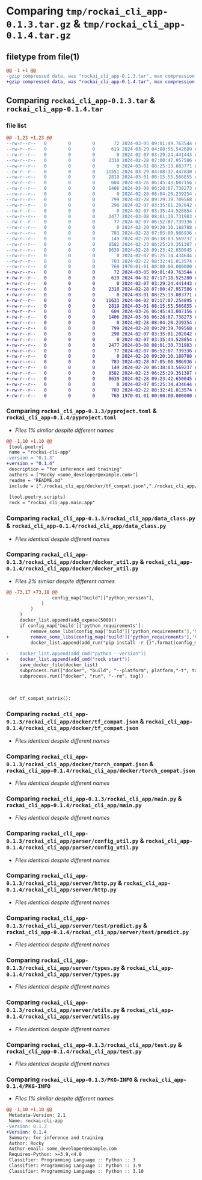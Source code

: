 # Comparing `tmp/rockai_cli_app-0.1.3.tar.gz` & `tmp/rockai_cli_app-0.1.4.tar.gz`

## filetype from file(1)

```diff
@@ -1 +1 @@
-gzip compressed data, was "rockai_cli_app-0.1.3.tar", max compression
+gzip compressed data, was "rockai_cli_app-0.1.4.tar", max compression
```

## Comparing `rockai_cli_app-0.1.3.tar` & `rockai_cli_app-0.1.4.tar`

### file list

```diff
@@ -1,23 +1,23 @@
--rw-r--r--   0        0        0       72 2024-03-05 09:01:49.763544 rockai_cli_app-0.1.3/README.md
--rw-r--r--   0        0        0      619 2024-03-29 04:08:55.542689 rockai_cli_app-0.1.3/pyproject.toml
--rw-r--r--   0        0        0        0 2024-02-07 03:29:24.441443 rockai_cli_app-0.1.3/rockai_cli_app/__init__.py
--rw-r--r--   0        0        0     2310 2024-02-28 07:00:47.957586 rockai_cli_app-0.1.3/rockai_cli_app/data_class.py
--rw-r--r--   0        0        0        0 2024-03-01 08:25:13.083771 rockai_cli_app-0.1.3/rockai_cli_app/docker/__init__.py
--rw-r--r--   0        0        0    11551 2024-03-29 04:08:32.447830 rockai_cli_app-0.1.3/rockai_cli_app/docker/docker_util.py
--rw-r--r--   0        0        0     2819 2024-03-01 08:15:55.566855 rockai_cli_app-0.1.3/rockai_cli_app/docker/tf_compat.json
--rw-r--r--   0        0        0      604 2024-03-26 06:45:43.007156 rockai_cli_app-0.1.3/rockai_cli_app/docker/torch_compat.json
--rw-r--r--   0        0        0     1406 2024-03-08 06:28:07.738273 rockai_cli_app-0.1.3/rockai_cli_app/main.py
--rw-r--r--   0        0        0        0 2024-02-28 08:04:20.239254 rockai_cli_app-0.1.3/rockai_cli_app/parser/__init__.py
--rw-r--r--   0        0        0      799 2024-02-28 09:29:39.709568 rockai_cli_app-0.1.3/rockai_cli_app/parser/config_util.py
--rw-r--r--   0        0        0      290 2024-02-07 03:35:01.202042 rockai_cli_app-0.1.3/rockai_cli_app/predictor.py
--rw-r--r--   0        0        0        0 2024-02-07 03:35:44.528854 rockai_cli_app-0.1.3/rockai_cli_app/server/__init__.py
--rw-r--r--   0        0        0     2477 2024-03-08 08:01:30.731983 rockai_cli_app-0.1.3/rockai_cli_app/server/http.py
--rw-r--r--   0        0        0       77 2024-02-07 06:52:07.739336 rockai_cli_app-0.1.3/rockai_cli_app/server/runner.py
--rw-r--r--   0        0        0        0 2024-02-20 09:20:10.188788 rockai_cli_app-0.1.3/rockai_cli_app/server/test/__init__.py
--rw-r--r--   0        0        0      783 2024-02-28 07:05:00.986936 rockai_cli_app-0.1.3/rockai_cli_app/server/test/predict.py
--rw-r--r--   0        0        0      149 2024-02-20 06:38:03.569237 rockai_cli_app-0.1.3/rockai_cli_app/server/test/test_config.yaml
--rw-r--r--   0        0        0     8582 2024-02-23 06:25:29.351387 rockai_cli_app-0.1.3/rockai_cli_app/server/types.py
--rw-r--r--   0        0        0     8639 2024-02-28 09:23:42.650045 rockai_cli_app-0.1.3/rockai_cli_app/server/utils.py
--rw-r--r--   0        0        0        0 2024-02-07 05:25:34.434644 rockai_cli_app-0.1.3/rockai_cli_app/server/worker.py
--rw-r--r--   0        0        0      703 2024-02-22 08:32:41.013574 rockai_cli_app-0.1.3/rockai_cli_app/test.py
--rw-r--r--   0        0        0      769 1970-01-01 00:00:00.000000 rockai_cli_app-0.1.3/PKG-INFO
+-rw-r--r--   0        0        0       72 2024-03-05 09:01:49.763544 rockai_cli_app-0.1.4/README.md
+-rw-r--r--   0        0        0      619 2024-04-02 07:17:18.525280 rockai_cli_app-0.1.4/pyproject.toml
+-rw-r--r--   0        0        0        0 2024-02-07 03:29:24.441443 rockai_cli_app-0.1.4/rockai_cli_app/__init__.py
+-rw-r--r--   0        0        0     2310 2024-02-28 07:00:47.957586 rockai_cli_app-0.1.4/rockai_cli_app/data_class.py
+-rw-r--r--   0        0        0        0 2024-03-01 08:25:13.083771 rockai_cli_app-0.1.4/rockai_cli_app/docker/__init__.py
+-rw-r--r--   0        0        0    11633 2024-04-02 07:17:07.254895 rockai_cli_app-0.1.4/rockai_cli_app/docker/docker_util.py
+-rw-r--r--   0        0        0     2819 2024-03-01 08:15:55.566855 rockai_cli_app-0.1.4/rockai_cli_app/docker/tf_compat.json
+-rw-r--r--   0        0        0      604 2024-03-26 06:45:43.007156 rockai_cli_app-0.1.4/rockai_cli_app/docker/torch_compat.json
+-rw-r--r--   0        0        0     1406 2024-03-08 06:28:07.738273 rockai_cli_app-0.1.4/rockai_cli_app/main.py
+-rw-r--r--   0        0        0        0 2024-02-28 08:04:20.239254 rockai_cli_app-0.1.4/rockai_cli_app/parser/__init__.py
+-rw-r--r--   0        0        0      799 2024-02-28 09:29:39.709568 rockai_cli_app-0.1.4/rockai_cli_app/parser/config_util.py
+-rw-r--r--   0        0        0      290 2024-02-07 03:35:01.202042 rockai_cli_app-0.1.4/rockai_cli_app/predictor.py
+-rw-r--r--   0        0        0        0 2024-02-07 03:35:44.528854 rockai_cli_app-0.1.4/rockai_cli_app/server/__init__.py
+-rw-r--r--   0        0        0     2477 2024-03-08 08:01:30.731983 rockai_cli_app-0.1.4/rockai_cli_app/server/http.py
+-rw-r--r--   0        0        0       77 2024-02-07 06:52:07.739336 rockai_cli_app-0.1.4/rockai_cli_app/server/runner.py
+-rw-r--r--   0        0        0        0 2024-02-20 09:20:10.188788 rockai_cli_app-0.1.4/rockai_cli_app/server/test/__init__.py
+-rw-r--r--   0        0        0      783 2024-02-28 07:05:00.986936 rockai_cli_app-0.1.4/rockai_cli_app/server/test/predict.py
+-rw-r--r--   0        0        0      149 2024-02-20 06:38:03.569237 rockai_cli_app-0.1.4/rockai_cli_app/server/test/test_config.yaml
+-rw-r--r--   0        0        0     8582 2024-02-23 06:25:29.351387 rockai_cli_app-0.1.4/rockai_cli_app/server/types.py
+-rw-r--r--   0        0        0     8639 2024-02-28 09:23:42.650045 rockai_cli_app-0.1.4/rockai_cli_app/server/utils.py
+-rw-r--r--   0        0        0        0 2024-02-07 05:25:34.434644 rockai_cli_app-0.1.4/rockai_cli_app/server/worker.py
+-rw-r--r--   0        0        0      703 2024-02-22 08:32:41.013574 rockai_cli_app-0.1.4/rockai_cli_app/test.py
+-rw-r--r--   0        0        0      769 1970-01-01 00:00:00.000000 rockai_cli_app-0.1.4/PKG-INFO
```

### Comparing `rockai_cli_app-0.1.3/pyproject.toml` & `rockai_cli_app-0.1.4/pyproject.toml`

 * *Files 1% similar despite different names*

```diff
@@ -1,10 +1,10 @@
 [tool.poetry]
 name = "rockai-cli-app"
-version = "0.1.3"
+version = "0.1.4"
 description = "for inference and training"
 authors = ["Rocky <some_developer@example.com>"]
 readme = "README.md"
 include = ["./rockai_cli_app/docker/tf_compat.json","./rockai_cli_app/docker/torch_compat.json"]
 
 [tool.poetry.scripts]
 rock = "rockai_cli_app.main:app"
```

### Comparing `rockai_cli_app-0.1.3/rockai_cli_app/data_class.py` & `rockai_cli_app-0.1.4/rockai_cli_app/data_class.py`

 * *Files identical despite different names*

### Comparing `rockai_cli_app-0.1.3/rockai_cli_app/docker/docker_util.py` & `rockai_cli_app-0.1.4/rockai_cli_app/docker/docker_util.py`

 * *Files 2% similar despite different names*

```diff
@@ -73,17 +73,18 @@
                 config_map["build"]["python_version"],
             )
         )
     )
     docker_list.append(add_expose(5000))
     if config_map['build']['python_requirements']:
         remove_some_libs(config_map['build']['python_requirements'],'tensorflow-metal')
+        remove_some_libs(config_map['build']['python_requirements'],'tensorflow-macos')
         docker_list.append(add_run("pip install -r {}".format(config_map['build']['python_requirements'])))
 
-    docker_list.append(add_cmd("python --version"))
+    docker_list.append(add_cmd("rock start"))
     save_docker_file(docker_list)
     subprocess.run(["docker", "build", "--platform", platform,"-t", tag, "."])
     subprocess.run(["docker", "run", "--rm", tag])
         
 
 
 def tf_compat_matrix():
```

### Comparing `rockai_cli_app-0.1.3/rockai_cli_app/docker/tf_compat.json` & `rockai_cli_app-0.1.4/rockai_cli_app/docker/tf_compat.json`

 * *Files identical despite different names*

### Comparing `rockai_cli_app-0.1.3/rockai_cli_app/docker/torch_compat.json` & `rockai_cli_app-0.1.4/rockai_cli_app/docker/torch_compat.json`

 * *Files identical despite different names*

### Comparing `rockai_cli_app-0.1.3/rockai_cli_app/main.py` & `rockai_cli_app-0.1.4/rockai_cli_app/main.py`

 * *Files identical despite different names*

### Comparing `rockai_cli_app-0.1.3/rockai_cli_app/parser/config_util.py` & `rockai_cli_app-0.1.4/rockai_cli_app/parser/config_util.py`

 * *Files identical despite different names*

### Comparing `rockai_cli_app-0.1.3/rockai_cli_app/server/http.py` & `rockai_cli_app-0.1.4/rockai_cli_app/server/http.py`

 * *Files identical despite different names*

### Comparing `rockai_cli_app-0.1.3/rockai_cli_app/server/test/predict.py` & `rockai_cli_app-0.1.4/rockai_cli_app/server/test/predict.py`

 * *Files identical despite different names*

### Comparing `rockai_cli_app-0.1.3/rockai_cli_app/server/types.py` & `rockai_cli_app-0.1.4/rockai_cli_app/server/types.py`

 * *Files identical despite different names*

### Comparing `rockai_cli_app-0.1.3/rockai_cli_app/server/utils.py` & `rockai_cli_app-0.1.4/rockai_cli_app/server/utils.py`

 * *Files identical despite different names*

### Comparing `rockai_cli_app-0.1.3/rockai_cli_app/test.py` & `rockai_cli_app-0.1.4/rockai_cli_app/test.py`

 * *Files identical despite different names*

### Comparing `rockai_cli_app-0.1.3/PKG-INFO` & `rockai_cli_app-0.1.4/PKG-INFO`

 * *Files 1% similar despite different names*

```diff
@@ -1,10 +1,10 @@
 Metadata-Version: 2.1
 Name: rockai-cli-app
-Version: 0.1.3
+Version: 0.1.4
 Summary: for inference and training
 Author: Rocky
 Author-email: some_developer@example.com
 Requires-Python: >=3.9,<4.0
 Classifier: Programming Language :: Python :: 3
 Classifier: Programming Language :: Python :: 3.9
 Classifier: Programming Language :: Python :: 3.10
```

